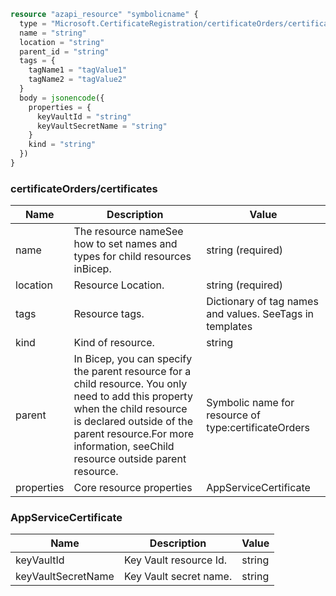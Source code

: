 ```terraform
resource "azapi_resource" "symbolicname" {
  type = "Microsoft.CertificateRegistration/certificateOrders/certificates@2022-09-01"
  name = "string"
  location = "string"
  parent_id = "string"
  tags = {
    tagName1 = "tagValue1"
    tagName2 = "tagValue2"
  }
  body = jsonencode({
    properties = {
      keyVaultId = "string"
      keyVaultSecretName = "string"
    }
    kind = "string"
  })
}

```

### certificateOrders/certificates

| Name | Description | Value |
|-|-|-|
| name | The resource nameSee how to set names and types for child resources inBicep. | string (required) |
| location | Resource Location. | string (required) |
| tags | Resource tags. | Dictionary of tag names and values. SeeTags in templates |
| kind | Kind of resource. | string |
| parent | In Bicep, you can specify the parent resource for a child resource. You only need to add this property when the child resource is declared outside of the parent resource.For more information, seeChild resource outside parent resource. | Symbolic name for resource of type:certificateOrders |
| properties | Core resource properties | AppServiceCertificate |


### AppServiceCertificate

| Name | Description | Value |
|-|-|-|
| keyVaultId | Key Vault resource Id. | string |
| keyVaultSecretName | Key Vault secret name. | string |


